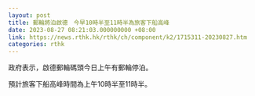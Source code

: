 ```yaml
---
layout: post
title: 郵輪將泊啟德　今早10時半至11時半為旅客下船高峰
date: 2023-08-27 08:21:03.000000000 +08:00
link: https://news.rthk.hk/rthk/ch/component/k2/1715311-20230827.htm
categories: rthk
---
```


政府表示，啟德郵輪碼頭今日上午有郵輪停泊。

預計旅客下船高峰時間為上午10時半至11時半。
